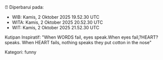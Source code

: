 ⏰ Diperbarui pada:
- WIB: Kamis, 2 Oktober 2025 19.52.30 UTC
- WITA: Kamis, 2 Oktober 2025 20.52.30 UTC
- WIT: Kamis, 2 Oktober 2025 21.52.30 UTC

Kutipan Inspiratif:
"When WORDS fail, eyes speak.When eyes fail,?HEART? speaks. When HEART fails, nothing speaks they put cotton in the nose"


Kategori: funny

